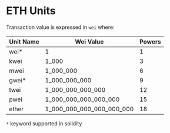 # ETH Units 
Transaction value is expressed in `wei` where:

| Unit Name | Wei Value                  | Powers
| ----------| -------------------------- | ------
| wei*      | 1                          | 1     
| kwei      | 1_000                      | 3     
| mwei      | 1_000_000                  | 6 
| gwei*     | 1_000_000_000              | 9 
| twei      | 1_000_000_000_000          | 12
| pwei      | 1_000_000_000_000_000      | 15
| ether     | 1_000_000_000_000_000_000  | 18
`*` keyword supported in solidity
